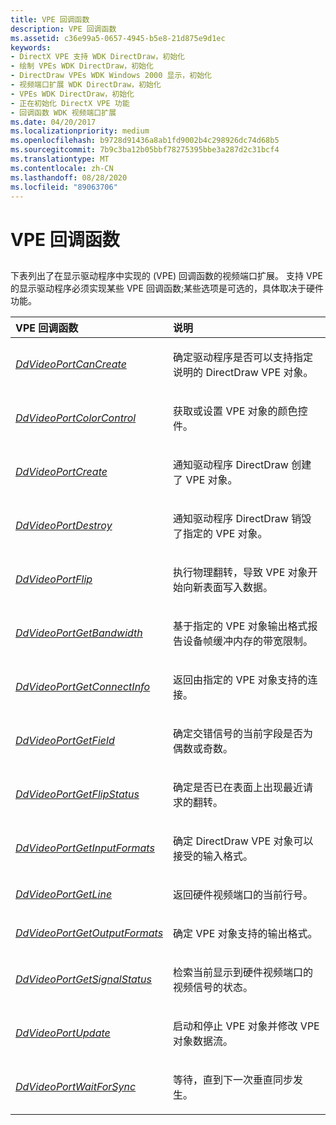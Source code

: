 ```yaml
---
title: VPE 回调函数
description: VPE 回调函数
ms.assetid: c36e99a5-0657-4945-b5e8-21d875e9d1ec
keywords:
- DirectX VPE 支持 WDK DirectDraw，初始化
- 绘制 VPEs WDK DirectDraw，初始化
- DirectDraw VPEs WDK Windows 2000 显示，初始化
- 视频端口扩展 WDK DirectDraw，初始化
- VPEs WDK DirectDraw，初始化
- 正在初始化 DirectX VPE 功能
- 回调函数 WDK 视频端口扩展
ms.date: 04/20/2017
ms.localizationpriority: medium
ms.openlocfilehash: b9728d91436a8ab1fd9002b4c298926dc74d68b5
ms.sourcegitcommit: 7b9c3ba12b05bbf78275395bbe3a287d2c31bcf4
ms.translationtype: MT
ms.contentlocale: zh-CN
ms.lasthandoff: 08/28/2020
ms.locfileid: "89063706"
---
```

# <a name="vpe-callback-functions"></a>VPE 回调函数


## <span id="ddk_vpe_callback_functions_gg"></span><span id="DDK_VPE_CALLBACK_FUNCTIONS_GG"></span>


下表列出了在显示驱动程序中实现的 (VPE) 回调函数的视频端口扩展。 支持 VPE 的显示驱动程序必须实现某些 VPE 回调函数;某些选项是可选的，具体取决于硬件功能。

<table>
<colgroup>
<col width="50%" />
<col width="50%" />
</colgroup>
<thead>
<tr class="header">
<th align="left">VPE 回调函数</th>
<th align="left">说明</th>
</tr>
</thead>
<tbody>
<tr class="odd">
<td align="left"><p><a href="https://docs.microsoft.com/windows/desktop/api/ddrawint/nc-ddrawint-pdd_vportcb_cancreatevideoport" data-raw-source="[&lt;em&gt;DdVideoPortCanCreate&lt;/em&gt;](/windows/desktop/api/ddrawint/nc-ddrawint-pdd_vportcb_cancreatevideoport)"><em>DdVideoPortCanCreate</em></a></p></td>
<td align="left"><p>确定驱动程序是否可以支持指定说明的 DirectDraw VPE 对象。</p></td>
</tr>
<tr class="even">
<td align="left"><p><a href="https://docs.microsoft.com/windows/desktop/api/ddrawint/nc-ddrawint-pdd_vportcb_colorcontrol" data-raw-source="[&lt;em&gt;DdVideoPortColorControl&lt;/em&gt;](/windows/desktop/api/ddrawint/nc-ddrawint-pdd_vportcb_colorcontrol)"><em>DdVideoPortColorControl</em></a></p></td>
<td align="left"><p>获取或设置 VPE 对象的颜色控件。</p></td>
</tr>
<tr class="odd">
<td align="left"><p><a href="https://docs.microsoft.com/windows/desktop/api/ddrawint/nc-ddrawint-pdd_vportcb_createvideoport" data-raw-source="[&lt;em&gt;DdVideoPortCreate&lt;/em&gt;](/windows/desktop/api/ddrawint/nc-ddrawint-pdd_vportcb_createvideoport)"><em>DdVideoPortCreate</em></a></p></td>
<td align="left"><p>通知驱动程序 DirectDraw 创建了 VPE 对象。</p></td>
</tr>
<tr class="even">
<td align="left"><p><a href="https://docs.microsoft.com/windows/desktop/api/ddrawint/nc-ddrawint-pdd_vportcb_destroyvport" data-raw-source="[&lt;em&gt;DdVideoPortDestroy&lt;/em&gt;](/windows/desktop/api/ddrawint/nc-ddrawint-pdd_vportcb_destroyvport)"><em>DdVideoPortDestroy</em></a></p></td>
<td align="left"><p>通知驱动程序 DirectDraw 销毁了指定的 VPE 对象。</p></td>
</tr>
<tr class="odd">
<td align="left"><p><a href="https://docs.microsoft.com/windows/desktop/api/ddrawint/nc-ddrawint-pdd_vportcb_flip" data-raw-source="[&lt;em&gt;DdVideoPortFlip&lt;/em&gt;](/windows/desktop/api/ddrawint/nc-ddrawint-pdd_vportcb_flip)"><em>DdVideoPortFlip</em></a></p></td>
<td align="left"><p>执行物理翻转，导致 VPE 对象开始向新表面写入数据。</p></td>
</tr>
<tr class="even">
<td align="left"><p><a href="https://docs.microsoft.com/windows/desktop/api/ddrawint/nc-ddrawint-pdd_vportcb_getbandwidth" data-raw-source="[&lt;em&gt;DdVideoPortGetBandwidth&lt;/em&gt;](/windows/desktop/api/ddrawint/nc-ddrawint-pdd_vportcb_getbandwidth)"><em>DdVideoPortGetBandwidth</em></a></p></td>
<td align="left"><p>基于指定的 VPE 对象输出格式报告设备帧缓冲内存的带宽限制。</p></td>
</tr>
<tr class="odd">
<td align="left"><p><a href="https://docs.microsoft.com/windows/desktop/api/ddrawint/nc-ddrawint-pdd_vportcb_getvportconnect" data-raw-source="[&lt;em&gt;DdVideoPortGetConnectInfo&lt;/em&gt;](/windows/desktop/api/ddrawint/nc-ddrawint-pdd_vportcb_getvportconnect)"><em>DdVideoPortGetConnectInfo</em></a></p></td>
<td align="left"><p>返回由指定的 VPE 对象支持的连接。</p></td>
</tr>
<tr class="even">
<td align="left"><p><a href="https://docs.microsoft.com/windows/desktop/api/ddrawint/nc-ddrawint-pdd_vportcb_getfield" data-raw-source="[&lt;em&gt;DdVideoPortGetField&lt;/em&gt;](/windows/desktop/api/ddrawint/nc-ddrawint-pdd_vportcb_getfield)"><em>DdVideoPortGetField</em></a></p></td>
<td align="left"><p>确定交错信号的当前字段是否为偶数或奇数。</p></td>
</tr>
<tr class="odd">
<td align="left"><p><a href="https://docs.microsoft.com/windows/desktop/api/ddrawint/nc-ddrawint-pdd_vportcb_getflipstatus" data-raw-source="[&lt;em&gt;DdVideoPortGetFlipStatus&lt;/em&gt;](/windows/desktop/api/ddrawint/nc-ddrawint-pdd_vportcb_getflipstatus)"><em>DdVideoPortGetFlipStatus</em></a></p></td>
<td align="left"><p>确定是否已在表面上出现最近请求的翻转。</p></td>
</tr>
<tr class="even">
<td align="left"><p><a href="https://docs.microsoft.com/windows/desktop/api/ddrawint/nc-ddrawint-pdd_vportcb_getinputformats" data-raw-source="[&lt;em&gt;DdVideoPortGetInputFormats&lt;/em&gt;](/windows/desktop/api/ddrawint/nc-ddrawint-pdd_vportcb_getinputformats)"><em>DdVideoPortGetInputFormats</em></a></p></td>
<td align="left"><p>确定 DirectDraw VPE 对象可以接受的输入格式。</p></td>
</tr>
<tr class="odd">
<td align="left"><p><a href="https://docs.microsoft.com/windows/desktop/api/ddrawint/nc-ddrawint-pdd_vportcb_getline" data-raw-source="[&lt;em&gt;DdVideoPortGetLine&lt;/em&gt;](/windows/desktop/api/ddrawint/nc-ddrawint-pdd_vportcb_getline)"><em>DdVideoPortGetLine</em></a></p></td>
<td align="left"><p>返回硬件视频端口的当前行号。</p></td>
</tr>
<tr class="even">
<td align="left"><p><a href="https://docs.microsoft.com/windows/desktop/api/ddrawint/nc-ddrawint-pdd_vportcb_getoutputformats" data-raw-source="[&lt;em&gt;DdVideoPortGetOutputFormats&lt;/em&gt;](/windows/desktop/api/ddrawint/nc-ddrawint-pdd_vportcb_getoutputformats)"><em>DdVideoPortGetOutputFormats</em></a></p></td>
<td align="left"><p>确定 VPE 对象支持的输出格式。</p></td>
</tr>
<tr class="odd">
<td align="left"><p><a href="https://docs.microsoft.com/windows/desktop/api/ddrawint/nc-ddrawint-pdd_vportcb_getsignalstatus" data-raw-source="[&lt;em&gt;DdVideoPortGetSignalStatus&lt;/em&gt;](/windows/desktop/api/ddrawint/nc-ddrawint-pdd_vportcb_getsignalstatus)"><em>DdVideoPortGetSignalStatus</em></a></p></td>
<td align="left"><p>检索当前显示到硬件视频端口的视频信号的状态。</p></td>
</tr>
<tr class="even">
<td align="left"><p><a href="https://docs.microsoft.com/windows/desktop/api/ddrawint/nc-ddrawint-pdd_vportcb_update" data-raw-source="[&lt;em&gt;DdVideoPortUpdate&lt;/em&gt;](/windows/desktop/api/ddrawint/nc-ddrawint-pdd_vportcb_update)"><em>DdVideoPortUpdate</em></a></p></td>
<td align="left"><p>启动和停止 VPE 对象并修改 VPE 对象数据流。</p></td>
</tr>
<tr class="odd">
<td align="left"><p><a href="https://docs.microsoft.com/windows/desktop/api/ddrawint/nc-ddrawint-pdd_vportcb_waitforsync" data-raw-source="[&lt;em&gt;DdVideoPortWaitForSync&lt;/em&gt;](/windows/desktop/api/ddrawint/nc-ddrawint-pdd_vportcb_waitforsync)"><em>DdVideoPortWaitForSync</em></a></p></td>
<td align="left"><p>等待，直到下一次垂直同步发生。</p></td>
</tr>
</tbody>
</table>

 

 


